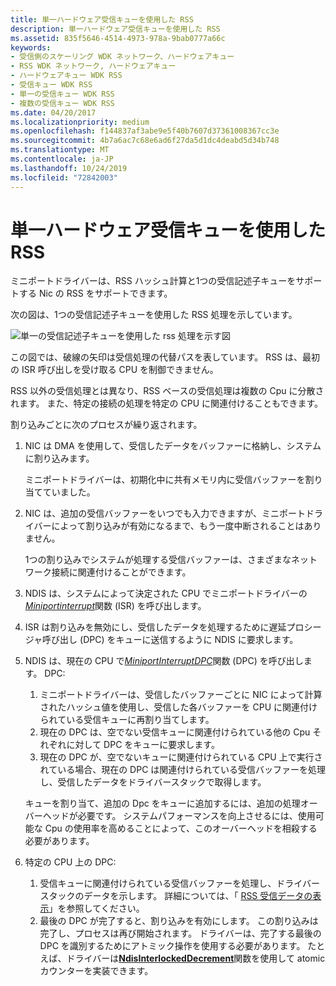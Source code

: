 ```yaml
---
title: 単一ハードウェア受信キューを使用した RSS
description: 単一ハードウェア受信キューを使用した RSS
ms.assetid: 835f5646-4514-4973-978a-9bab0777a66c
keywords:
- 受信側のスケーリング WDK ネットワーク、ハードウェアキュー
- RSS WDK ネットワーク, ハードウェアキュー
- ハードウェアキュー WDK RSS
- 受信キュー WDK RSS
- 単一の受信キュー WDK RSS
- 複数の受信キュー WDK RSS
ms.date: 04/20/2017
ms.localizationpriority: medium
ms.openlocfilehash: f144837af3abe9e5f40b7607d37361008367cc3e
ms.sourcegitcommit: 4b7a6ac7c68e6ad6f27da5d1dc4deabd5d34b748
ms.translationtype: MT
ms.contentlocale: ja-JP
ms.lasthandoff: 10/24/2019
ms.locfileid: "72842003"
---
```

# <a name="rss-with-a-single-hardware-receive-queue"></a>単一ハードウェア受信キューを使用した RSS





ミニポートドライバーは、RSS ハッシュ計算と1つの受信記述子キューをサポートする Nic の RSS をサポートできます。

次の図は、1つの受信記述子キューを使用した RSS 処理を示しています。

![単一の受信記述子キューを使用した rss 処理を示す図](images/rssswstack.png)

この図では、破線の矢印は受信処理の代替パスを表しています。 RSS は、最初の ISR 呼び出しを受け取る CPU を制御できません。

RSS 以外の受信処理とは異なり、RSS ベースの受信処理は複数の Cpu に分散されます。 また、特定の接続の処理を特定の CPU に関連付けることもできます。

割り込みごとに次のプロセスが繰り返されます。

1.  NIC は DMA を使用して、受信したデータをバッファーに格納し、システムに割り込みます。

    ミニポートドライバーは、初期化中に共有メモリ内に受信バッファーを割り当てていました。

2.  NIC は、追加の受信バッファーをいつでも入力できますが、ミニポートドライバーによって割り込みが有効になるまで、もう一度中断されることはありません。

    1つの割り込みでシステムが処理する受信バッファーは、さまざまなネットワーク接続に関連付けることができます。

3.  NDIS は、システムによって決定された CPU でミニポートドライバーの[*Miniportinterrupt*](https://docs.microsoft.com/windows-hardware/drivers/ddi/ndis/nc-ndis-miniport_isr)関数 (ISR) を呼び出します。

4.  ISR は割り込みを無効にし、受信したデータを処理するために遅延プロシージャ呼び出し (DPC) をキューに送信するように NDIS に要求します。

5.  NDIS は、現在の CPU で[*MiniportInterruptDPC*](https://docs.microsoft.com/windows-hardware/drivers/ddi/ndis/nc-ndis-miniport_interrupt_dpc)関数 (DPC) を呼び出します。 DPC:

    1.  ミニポートドライバーは、受信したバッファーごとに NIC によって計算されたハッシュ値を使用し、受信した各バッファーを CPU に関連付けられている受信キューに再割り当てします。
    2.  現在の DPC は、空でない受信キューに関連付けられている他の Cpu それぞれに対して DPC をキューに要求します。
    3.  現在の DPC が、空でないキューに関連付けられている CPU 上で実行されている場合、現在の DPC は関連付けられている受信バッファーを処理し、受信したデータをドライバースタックで取得します。

    キューを割り当て、追加の Dpc をキューに追加するには、追加の処理オーバーヘッドが必要です。 システムパフォーマンスを向上させるには、使用可能な Cpu の使用率を高めることによって、このオーバーヘッドを相殺する必要があります。

6.  特定の CPU 上の DPC:
    1.  受信キューに関連付けられている受信バッファーを処理し、ドライバースタックのデータを示します。 詳細については、「 [RSS 受信データの表示](indicating-rss-receive-data.md)」を参照してください。
    2.  最後の DPC が完了すると、割り込みを有効にします。 この割り込みは完了し、プロセスは再び開始されます。 ドライバーは、完了する最後の DPC を識別するためにアトミック操作を使用する必要があります。 たとえば、ドライバーは[**NdisInterlockedDecrement**](https://docs.microsoft.com/windows-hardware/drivers/ddi/ndis/nf-ndis-ndisinterlockeddecrement)関数を使用して atomic カウンターを実装できます。

 

 





